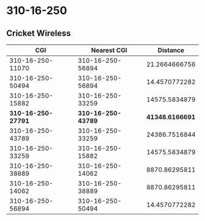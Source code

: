 # 310-16-250
## Cricket Wireless


| CGI | Nearest CGI | Distance |
|-----|-------------|----------|
| 310-16-250-11070 | 310-16-250-56894 | 21.2664666756 |
| 310-16-250-50494 | 310-16-250-56894 | 14.4570772282 |
| 310-16-250-15882 | 310-16-250-33259 | 14575.5834879 |
| **310-16-250-27791** | **310-16-250-43789** | **41348.6166691** |
| 310-16-250-43789 | 310-16-250-33259 | 24386.7516844 |
| 310-16-250-33259 | 310-16-250-15882 | 14575.5834879 |
| 310-16-250-38889 | 310-16-250-14062 | 8870.86295811 |
| 310-16-250-14062 | 310-16-250-38889 | 8870.86295811 |
| 310-16-250-56894 | 310-16-250-50494 | 14.4570772282 |
